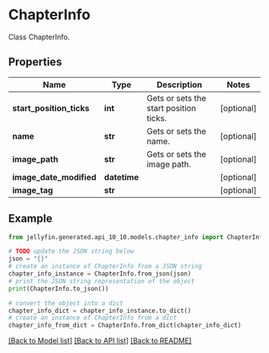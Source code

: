 # ChapterInfo

Class ChapterInfo.

## Properties

Name | Type | Description | Notes
------------ | ------------- | ------------- | -------------
**start_position_ticks** | **int** | Gets or sets the start position ticks. | [optional] 
**name** | **str** | Gets or sets the name. | [optional] 
**image_path** | **str** | Gets or sets the image path. | [optional] 
**image_date_modified** | **datetime** |  | [optional] 
**image_tag** | **str** |  | [optional] 

## Example

```python
from jellyfin.generated.api_10_10.models.chapter_info import ChapterInfo

# TODO update the JSON string below
json = "{}"
# create an instance of ChapterInfo from a JSON string
chapter_info_instance = ChapterInfo.from_json(json)
# print the JSON string representation of the object
print(ChapterInfo.to_json())

# convert the object into a dict
chapter_info_dict = chapter_info_instance.to_dict()
# create an instance of ChapterInfo from a dict
chapter_info_from_dict = ChapterInfo.from_dict(chapter_info_dict)
```
[[Back to Model list]](README.md#documentation-for-models) [[Back to API list]](README.md#documentation-for-api-endpoints) [[Back to README]](README.md)


